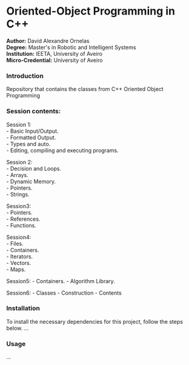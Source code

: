 # Oriented-Object Programming in C++

**Author:** David Alexandre Ornelas  
**Degree:** Master's in Robotic and Intelligent Systems  
**Institution:** IEETA, University of Aveiro  
**Micro-Credential:** University of Aveiro 

### Introduction
Repository that contains the classes from C++ Oriented Object Programming

### Session contents:  

Session 1:  
	- Basic Input/Output.  
	- Formatted Output.  
	- Types and auto.  
	- Editing, compiling and executing programs.  

Session 2:  
	- Decision and Loops.  
	- Arrays.  
	- Dynamic Memory.  
	- Pointers.  
	- Strings.  
	
Session3:  
	- Pointers.  
	- References.  
	- Functions.  

Session4:  
	- Files.  
	- Containers.  
	- Iterators.  
	- Vectors.  
	- Maps.  
		
Session5:
	- Containers.
	- Algorithm Library.
	
Session6:
	- Classes
	- Construction
	- Contents

### Installation
To install the necessary dependencies for this project, follow the steps below.
...

### Usage
...


